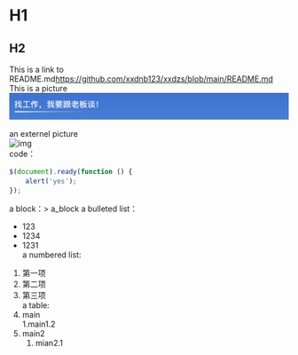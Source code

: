 # H1  
## H2
     
     
This is a link to README.md<https://github.com/xxdnb123/xxdzs/blob/main/README.md>       
This is a picture![img](2.png)    



an externel picture   
![img](https://gimg2.baidu.com/image_search/src=http%3A%2F%2F2c.zol-img.com.cn%2Fproduct%2F124_500x2000%2F748%2FceZOdKgDAFsq2.jpg&refer=http%3A%2F%2F2c.zol-img.com.cn&app=2002&size=f9999,10000&q=a80&n=0&g=0n&fmt=jpeg?sec=1622123602&t=c966a8a6f2405cfa114752b782da9810)   
code：   
```javascript
$(document).ready(function () {
    alert('yes');
});
```   
a block：> a_block
a bulleted list：   
* 123   
* 1234    
* 1231  
a numbered list:   
1. 第一项   
2. 第二项  
3. 第三项   
a table:  
1. main  
    1.main1.2  
2. main2  
    1. mian2.1  
 
